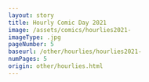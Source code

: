 ```yaml
---
layout: story
title: Hourly Comic Day 2021
image: /assets/comics/hourlies2021-
imageType: .jpg
pageNumber: 5
baseurl: /other/hourlies/hourlies2021-
numPages: 5
origin: other/hourlies.html
---
```

